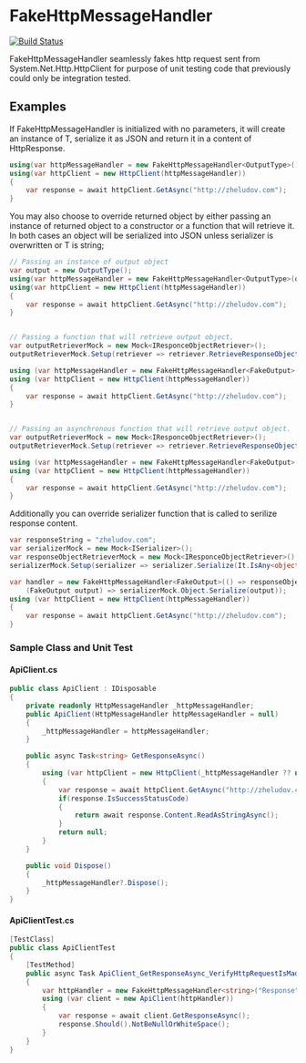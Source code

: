 # FakeHttpMessageHandler

[![Build Status](https://dev.azure.com/ZheludovDevLab/FakeHttpMessageHandler/_apis/build/status/alexzheludov.FakeHttpMessageHandler?branchName=master)](https://dev.azure.com/ZheludovDevLab/FakeHttpMessageHandler/_build/latest?definitionId=2?branchName=master)

FakeHttpMessageHandler seamlessly fakes http request sent from System.Net.Http.HttpClient for purpose of unit testing code that previously could only be integration tested.

## Examples

If FakeHttpMessageHandler is initialized with no parameters, it will create an instance of T, serialize it as JSON and return it in a content of HttpResponse.
```csharp
using(var httpMessageHandler = new FakeHttpMessageHandler<OutputType>())
using(var httpClient = new HttpClient(httpMessageHandler))
{
    var response = await httpClient.GetAsync("http://zheludov.com");
}
```

You may also choose to override returned object by either passing an instance of returned object to a constructor or a function that will retrieve it. In both cases an object will be serialized into JSON unless serializer is overwritten or T is string;


```csharp
// Passing an instance of output object
var output = new OutputType();
using(var httpMessageHandler = new FakeHttpMessageHandler<OutputType>(output))
using(var httpClient = new HttpClient(httpMessageHandler))
{
    var response = await httpClient.GetAsync("http://zheludov.com");
}


// Passing a function that will retrieve output object.
var outputRetrieverMock = new Mock<IResponceObjectRetriever>();
outputRetrieverMock.Setup(retriever => retriever.RetrieveResponseObject()).Returns(new FakeOutput());

using (var httpMessageHandler = new FakeHttpMessageHandler<FakeOutput>(() => outputRetrieverMock.Object.RetrieveResponseObject()))
using (var httpClient = new HttpClient(httpMessageHandler))
{
    var response = await httpClient.GetAsync("http://zheludov.com");
}


// Passing an asynchronous function that will retrieve output object.
var outputRetrieverMock = new Mock<IResponceObjectRetriever>();
outputRetrieverMock.Setup(retriever => retriever.RetrieveResponseObjectAsync()).ReturnsAsync(new FakeOutput());

using (var httpMessageHandler = new FakeHttpMessageHandler<FakeOutput>(() => outputRetrieverMock.Object.RetrieveResponseObject()))
using (var httpClient = new HttpClient(httpMessageHandler))
{
    var response = await httpClient.GetAsync("http://zheludov.com");
}
```

Additionally you can override serializer function that is called to serilize response content.
```csharp
var responseString = "zheludov.com";
var serializerMock = new Mock<ISerializer>();
var responseObjectRetrieverMock = new Mock<IResponceObjectRetriever>();
serializerMock.Setup(serializer => serializer.Serialize(It.IsAny<object>())).Returns(responseString);

var handler = new FakeHttpMessageHandler<FakeOutput>(() => responseObjectRetrieverMock.Object.RetrieveResponseObjectAsync(), 
    (FakeOutput output) => serializerMock.Object.Serialize(output));
using (var httpClient = new HttpClient(httpMessageHandler))
{
    var response = await httpClient.GetAsync("http://zheludov.com");
}
```


### Sample Class and Unit Test

#### ApiClient.cs
```csharp
public class ApiClient : IDisposable
{
    private readonly HttpMessageHandler _httpMessageHandler;
    public ApiClient(HttpMessageHandler httpMessageHandler = null)
    {
        _httpMessageHandler = httpMessageHandler;
    }

    public async Task<string> GetResponseAsync()
    {
        using (var httpClient = new HttpClient(_httpMessageHandler ?? new HttpClientHandler()))
        {
            var response = await httpClient.GetAsync("http://zheludov.com");
            if(response.IsSuccessStatusCode)
            {
                return await response.Content.ReadAsStringAsync();
            }
            return null;
        }
    }

    public void Dispose()
    {
        _httpMessageHandler?.Dispose();
    }
}
```

#### ApiClientTest.cs
```csharp
[TestClass]
public class ApiClientTest
{
    [TestMethod]
    public async Task ApiClient_GetResponseAsync_VerifyHttpRequestIsMade()
    {
        var httpHandler = new FakeHttpMessageHandler<string>("Response");
        using (var client = new ApiClient(httpHandler))
        {
            var response = await client.GetResponseAsync();
            response.Should().NotBeNullOrWhiteSpace();
        }    
    }
}
```